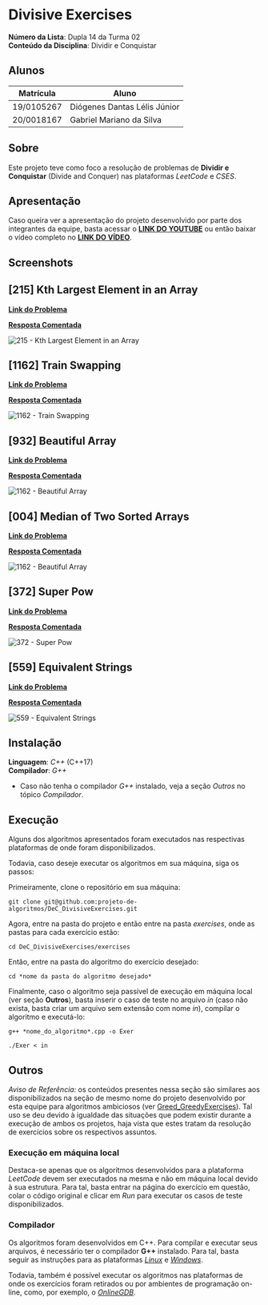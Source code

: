 # Divisive Exercises

**Número da Lista**: Dupla 14 da Turma 02<br>
**Conteúdo da Disciplina**: Dividir e Conquistar<br>

## Alunos

|Matrícula | Aluno |
| -- | -- |
| 19/0105267  |  Diógenes Dantas Lélis Júnior |
| 20/0018167  |  Gabriel Mariano da Silva |

## Sobre

Este projeto teve como foco a resolução de problemas de **Dividir e Conquistar** (Divide and Conquer) nas plataformas *LeetCode* e *CSES*.

## Apresentação

Caso queira ver a apresentação do projeto desenvolvido por parte dos integrantes da equipe, basta acessar o [**LINK DO YOUTUBE**](https://www.youtube.com) ou então baixar o vídeo completo no [**LINK DO VÍDEO**](https://www.youtube.com).

## Screenshots

## [215] Kth Largest Element in an Array

[**Link do Problema**](https://leetcode.com/problems/kth-largest-element-in-an-array/)

[**Resposta Comentada**](./exercises/215_KthLargestElement/commented/215_KthLargestElement.md)

![215 - Kth Largest Element in an Array](assets/215_KthLargestElement.png)

## [1162] Train Swapping

[**Link do Problema**](https://www.beecrowd.com.br/judge/en/problems/view/1162)

[**Resposta Comentada**](./exercises/1162_TrainSwapping/commented/1162_TrainSwapping.md)

![1162 - Train Swapping](assets/1162_TrainSwapping.png)

## [932] Beautiful Array

[**Link do Problema**](https://leetcode.com/problems/beautiful-array/)

[**Resposta Comentada**](./exercises/932_BeautifulArray/commented/932_beautifularray.md)

![1162 - Beautiful Array](assets/932_BeautifulArray.png)

## [004] Median of Two Sorted Arrays

[**Link do Problema**](https://leetcode.com/problems/median-of-two-sorted-arrays/)

[**Resposta Comentada**](./exercises/004_MedianofTwoSortedArrays/commented/004_MedianofTwoSortedArrays.md)

![1162 - Beautiful Array](assets/004_MedianofTwoSortedArrays.png)

## [372] Super Pow

[**Link do Problema**](https://leetcode.com/problems/super-pow/)

[**Resposta Comentada**](./exercises/372_SuperPow/commented/372_superpow.md)

![372 - Super Pow](assets/372_SuperPow.png)

## [559] Equivalent Strings

[**Link do Problema**](https://codeforces.com/problemset/problem/559/B)

[**Resposta Comentada**](./exercises/559B_EquivalentStrings/commented/559B_equivalentstrings.md)

![559 - Equivalent Strings](assets/559B_equivalentestrings.png)

## Instalação

**Linguagem**: *C++* (C++17)<br>
**Compilador**: *G++* <br>

* Caso não tenha o compilador *G++* instalado, veja a seção *Outros* no tópico *Compilador*.

## Execução

Alguns dos algoritmos apresentados foram executados nas respectivas plataformas de onde foram disponibilizados.

Todavia, caso deseje executar os algoritmos em sua máquina, siga os passos:

Primeiramente, clone o repositório em sua máquina:

```
git clone git@github.com:projeto-de-algoritmos/DeC_DivisiveExercises.git
```

Agora, entre na pasta do projeto e então entre na pasta *exercises*, onde as pastas para cada exercício estão:

```
cd DeC_DivisiveExercises/exercises
```

Então, entre na pasta do algoritmo do exercício desejado:

```
cd *nome da pasta do algoritmo desejado*
```

Finalmente, caso o algoritmo seja passível de execução em máquina local (ver seção **Outros**), basta inserir o caso de teste no arquivo *in* (caso não exista, basta criar um arquivo sem extensão com nome *in*), compilar o algoritmo e executá-lo:

```
g++ *nome_do_algoritmo*.cpp -o Exer

./Exer < in
```

## Outros

*Aviso de Referência:* os conteúdos presentes nessa seção são similares aos disponibilizados na seção de mesmo nome do projeto desenvolvido por esta equipe para algoritmos ambiciosos (ver [Greed_GreedyExercises](https://github.com/projeto-de-algoritmos/Greed_GreedyExercises)). Tal uso se deu devido à igualdade das situações que podem existir durante a execução de ambos os projetos, haja vista que estes tratam da resolução de exercícios sobre os respectivos assuntos.

### Execução em máquina local

Destaca-se apenas que os algoritmos desenvolvidos para a plataforma *LeetCode* devem ser executados na mesma e não em máquina local devido à sua estrutura. Para tal, basta entrar na página do exercício em questão, colar o código original e clicar em *Run* para executar os casos de teste disponibilizados.

### Compilador

Os algoritmos foram desenvolvidos em C++. Para compilar e executar seus arquivos, é necessário ter o compilador **G++** instalado. Para tal, basta seguir as instruções para as plataformas [*Linux*](https://linuxhint.com/install-and-use-g-on-ubuntu/) e [*Windows*](https://www.freecodecamp.org/news/how-to-install-c-and-cpp-compiler-on-windows/).

Todavia, também é possível executar os algoritmos nas plataformas de onde os exercícios foram retirados ou por ambientes de programação on-line, como, por exemplo, o [*OnlineGDB*](https://www.onlinegdb.com/).
